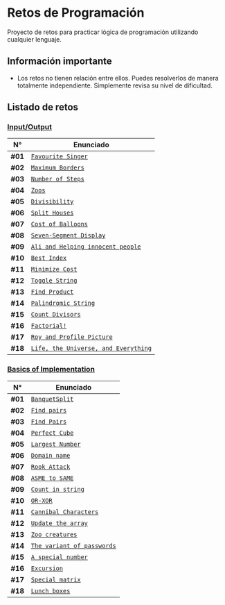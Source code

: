 # Retos de Programación

Proyecto de retos para practicar lógica de programación utilizando cualquier lenguaje.

## Información importante

- Los retos no tienen relación entre ellos. Puedes resolverlos de manera totalmente independiente. Simplemente revisa su nivel de dificultad.

## Listado de retos

### [Input/Output](./Input-Output/README.md)

| N°      | Enunciado                                                                                         |
| ------- | ------------------------------------------------------------------------------------------------- |
| **#01** | [`Favourite Singer`](./Input-Output/Favourite-Singer/README.md)                                   |
| **#02** | [`Maximum Borders`](./Input-Output/Maximum-Borders/README.md)                                     |
| **#03** | [`Number of Steps`](./Input-Output/Number-of-Steps/README.md)                                     |
| **#04** | [`Zoos`](./Input-Output/Zoos/README.md)                                                           |
| **#05** | [`Divisibility`](./Input-Output/Divisibility/README.md)                                           |
| **#06** | [`Split Houses`](./Input-Output/Split-Houses/README.md)                                           |
| **#07** | [`Cost of Balloons`](./Input-Output/Cost-of-Balloons/README.md)                                   |
| **#08** | [`Seven-Segment Display`](./Input-Output/Seven-Segment-Display/README.md)                         |
| **#09** | [`Ali and Helping innocent people`](./Input-Output/Ali-and-Helping-Innocent-People/README.md)     |
| **#10** | [`Best Index`](./Input-Output/Best-Index/README.md)                                               |
| **#11** | [`Minimize Cost`](./Input-Output/Minimize-Cost/README.md)                                         |
| **#12** | [`Toggle String`](./Input-Output/Toggle-String/README.md)                                         |
| **#13** | [`Find Product`](./Input-Output/Find-Product/README.md)                                           |
| **#14** | [`Palindromic String`](./Input-Output/Palindromic-String/README.md)                               |
| **#15** | [`Count Divisors`](./Input-Output/Count-Divisors/README.md)                                       |
| **#16** | [`Factorial!`](./Input-Output/Factorial!/README.md)                                               |
| **#17** | [`Roy and Profile Picture`](./Input-Output/Roy-and-Profile-Picture/README.md)                     |
| **#18** | [`Life, the Universe, and Everything`](./Input-Output/Life,the-Universe,and-Everything/README.md) |

### [Basics of Implementation](./Implementation/README.md)

| N°      | Enunciado                                                                         |
| ------- | --------------------------------------------------------------------------------- |
| **#01** | [`BanquetSplit`](./Implementation/Banquet-Split/README.md)                        |
| **#02** | [`Find pairs`](./Implementation/Find-Pairs/README.md)                             |
| **#03** | [`Find Pairs`](./Implementation/Find-Pairs-2/README.md)                           |
| **#04** | [`Perfect Cube`](./Implementation/Perfect-Cube/README.md)                         |
| **#05** | [`Largest Number`](./Implementation/Largest-Number/README.md)                     |
| **#06** | [`Domain name`](./Implementation/Domain-Name/README.md)                           |
| **#07** | [`Rook Attack`](./Implementation/Rook-Attack/README.md)                           |
| **#08** | [`ASME to SAME`](./Implementation/ASME-to-SAME/README.md)                         |
| **#09** | [`Count in string`](./Implementation/Count-in-String/README.md)                   |
| **#10** | [`OR-XOR`](./Implementation/OR-XOR/README.md)                                     |
| **#11** | [`Cannibal Characters`](./Implementation/Cannibal-Characters/README.md)           |
| **#12** | [`Update the array`](./Implementation/Update-the-Array/README.md)                 |
| **#13** | [`Zoo creatures`](./Implementation/Zoo-creatures/README.md)                       |
| **#14** | [`The variant of passwords`](./Implementation/The-Variant-of-Passwords/README.md) |
| **#15** | [`A special number`](./Implementation/A-Special-Number/README.md)                 |
| **#16** | [`Excursion`](./Implementation/Excursion/README.md)                               |
| **#17** | [`Special matrix`](./Implementation/Special-Matrix/README.md)                     |
| **#18** | [`Lunch boxes`](./Implementation/Zoos/README.md)                               |
